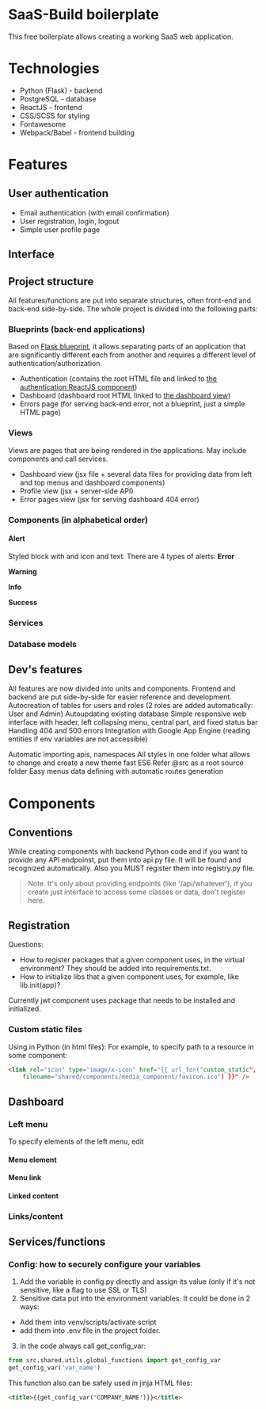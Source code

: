 # SaaS-Build boilerplate
This free boilerplate allows creating a working SaaS web application.
# Technologies
- Python (Flask) - backend
- PostgreSQL - database
- ReactJS - frontend
- CSS/SCSS for styling
- Fontawesome
- Webpack/Babel - frontend building

# Features
## User authentication
- Email authentication (with email confirmation)
- User registration, login, logout
- Simple user profile page

## Interface

## Project structure
All features/functions are put into separate structures, often front-end and back-end side-by-side. The whole project is divided into the following parts:
### Blueprints (back-end applications)
Based on [Flask blueprint](https://flask.palletsprojects.com/en/1.1.x/blueprints/), it allows separating parts of an application that are significantly different each from another and requires a different level of authentication/authorization.
- Authentication (contains the root HTML file and linked to [the authentication ReactJS component](#auth))
- Dashboard (dashboard root HTML linked to [the dashboard view](#dashboard))
- Errors page (for serving back-end error, not a blueprint, just a simple HTML page)

### Views
Views are pages that are being rendered in the applications. May include components and call services.
- Dashboard view (jsx file + several data files for providing data from left and top menus and dashboard components)
- Profile view (jsx + server-side API)
- Error pages view (jsx for serving dashboard 404 error)

### Components (in alphabetical order)
#### Alert
Styled block with and icon and text. There are 4 types of alerts:
**Error**

**Warning**

**Info**

**Success**

### Services
### Database models

## Dev's features
All features are now divided into units and components. Frontend and backend are put side-by-side for easier reference and development.
Autocreation of tables for users and roles (2 roles are added automatically: User and Admin)
Autoupdating existing database
Simple responsive web interface with header, left collapsing menu, central part, and fixed status bar
Handling 404 and 500 errors
Integration with Google App Engine (reading entities if env variables are not accessible)

Automatic importing apis,  namespaces
All styles in one folder what allows to change and create a new theme fast
ES6
Refer @src as a root source folder
Easy menus data defining with automatic routes generation

# Components

## Conventions
While creating components with backend Python code and if you want to provide any API 
endpoinst, put them into api.py file. It will be found and recognized automatically. Also you MUST register them into 
registry.py file. 
> Note. It's only about providing endpoints (like '/api/whatever'), if you create just interface to access some classes or data, don't register here.

## Registration
Questions:
- How to register packages that a given component uses, in the virtual environment? They should be added into requirements.txt.
- How to initialize libs that a given component uses, for example, like lib.init(app)?

Currently jwt component uses package that needs to be installed and initialized.

### Custom static files
Using in Python (in html files): 
For example, to specify path to a resource in some component:

```html
<link rel="icon" type="image/x-icon" href="{{ url_for("custom_static", 
    filename="shared/components/media_component/favicon.ico") }}" />
```
## Dashboard
### Left menu
To specify elements of the left menu, edit 
#### Menu element
#### Menu link
#### Linked content

### Links/content

## Services/functions
### Config: how to securely configure your variables
1. Add the variable in config.py directly and assign its value (only if it's not sensitive, like a flag to use SSL or TLS)
2. Sensitive data put into the environment variables. It could be done in 2 ways:
- Add them into venv/scripts/activate script
- add them into .env file in the project folder.
3. In the code always call get_config_var:
```python
from src.shared.utils.global_functions import get_config_var
get_config_var('var_name')
```
This function also can be safely used in jinja HTML files:
```html
<title>{{get_config_var('COMPANY_NAME')}}</title>
```